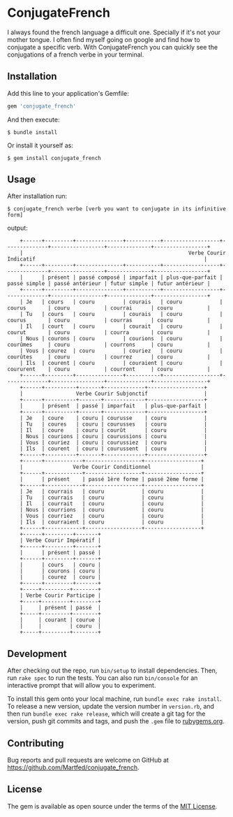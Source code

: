 # ConjugateFrench

I always found the french language a difficult one. Specially if it's not your mother tongue.
I often find myself going on google and find how to conjugate a specific verb.
With ConjugateFrench you can quickly see the conjugations of a french verbe in your terminal.

## Installation

Add this line to your application's Gemfile:

```ruby
gem 'conjugate_french'
```

And then execute:

    $ bundle install

Or install it yourself as:

    $ gem install conjugate_french

## Usage

After installation run:

    $ conjugate_french verbe [verb you want to conjugate in its infinitive form]

output:
```
    +------+---------+---------------+-----------+------------------+--------------+-----------------+--------------+-----------------+
    |                                                     Verbe Courir Indicatif                                                      |
    +------+---------+---------------+-----------+------------------+--------------+-----------------+--------------+-----------------+
    |      | présent | passé composé | imparfait | plus-que-parfait | passé simple | passé antérieur | futur simple | futur antérieur |
    +------+---------+---------------+-----------+------------------+--------------+-----------------+--------------+-----------------+
    | Je   | cours   | couru         | courais   | couru            | courus       | couru           | courrai      | couru           |
    | Tu   | cours   | couru         | courais   | couru            | courus       | couru           | courras      | couru           |
    | Il   | court   | couru         | courait   | couru            | courut       | couru           | courra       | couru           |
    | Nous | courons | couru         | courions  | couru            | courûmes     | couru           | courrons     | couru           |
    | Vous | courez  | couru         | couriez   | couru            | courûtes     | couru           | courrez      | couru           |
    | Ils  | courent | couru         | couraient | couru            | coururent    | couru           | courront     | couru           |
    +------+---------+---------------+-----------+------------------+--------------+-----------------+--------------+-----------------+
    +------+----------+-------+-------------+------------------+
    |                 Verbe Courir Subjonctif                  |
    +------+----------+-------+-------------+------------------+
    |      | présent  | passé | imparfait   | plus-que-parfait |
    +------+----------+-------+-------------+------------------+
    | Je   | coure    | couru | courusse    | couru            |
    | Tu   | coures   | couru | courusses   | couru            |
    | Il   | coure    | couru | courût      | couru            |
    | Nous | courions | couru | courussions | couru            |
    | Vous | couriez  | couru | courussiez  | couru            |
    | Ils  | courent  | couru | courussent  | couru            |
    +------+----------+-------+-------------+------------------+
    +------+------------+------------------+------------------+
    |                Verbe Courir Conditionnel                |
    +------+------------+------------------+------------------+
    |      | présent    | passé 1ère forme | passé 2ème forme |
    +------+------------+------------------+------------------+
    | Je   | courrais   | couru            | couru            |
    | Tu   | courrais   | couru            | couru            |
    | Il   | courrait   | couru            | couru            |
    | Nous | courrions  | couru            | couru            |
    | Vous | courriez   | couru            | couru            |
    | Ils  | courraient | couru            | couru            |
    +------+------------+------------------+------------------+
    +------+---------+-------+
    | Verbe Courir Impératif |
    +------+---------+-------+
    |      | présent | passé |
    +------+---------+-------+
    |      | cours   | couru |
    |      | courons | couru |
    |      | courez  | couru |
    +------+---------+-------+
    +-----+---------+--------+
    | Verbe Courir Participe |
    +-----+---------+--------+
    |     | présent | passé  |
    +-----+---------+--------+
    |     | courant | courue |
    |     |         | couru  |
    +-----+---------+--------+
```

## Development

After checking out the repo, run `bin/setup` to install dependencies. Then, run `rake spec` to run the tests. You can also run `bin/console` for an interactive prompt that will allow you to experiment.

To install this gem onto your local machine, run `bundle exec rake install`. To release a new version, update the version number in `version.rb`, and then run `bundle exec rake release`, which will create a git tag for the version, push git commits and tags, and push the `.gem` file to [rubygems.org](https://rubygems.org).

## Contributing

Bug reports and pull requests are welcome on GitHub at https://github.com/Martfed/conjugate_french.


## License

The gem is available as open source under the terms of the [MIT License](https://opensource.org/licenses/MIT).
